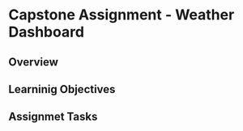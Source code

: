 # Capstone Assignment - Weather Dashboard


## Overview

## Learninig Objectives

## Assignmet Tasks